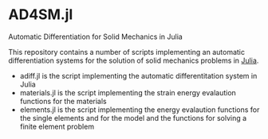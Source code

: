 # AD4SM.jl
Automatic Differentiation for Solid Mechanics in Julia


This repository contains a number of scripts implementing an automatic differentiation systems for the solution of solid mechanics problems in [Julia](https://github.com/JuliaLang/julia).

- adiff.jl			 is the script implementing the automatic differentitation system in Julia
- materials.jl   is the script implementing the strain energy evalaution functions for the materials
- elements.jl    is the script implementing the energy evalaution functions for the single elements and for the model and the functions for solving a finite element problem
